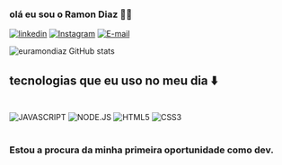 
### olá eu sou o Ramon Diaz 🥷🏿

[![linkedin](https://img.shields.io/badge/LinkedIn-0077B5?style=for-the-badge&logo=linkedin&logoColor=white)](https://www.linkedin.com/in/ram%C3%B3n-diaz-0758b123b/)
[![Instagram](https://img.shields.io/badge/Instagram-E4405F?style=for-the-badge&logo=instagram&logoColor=white)](https://www.instagram.com/eu.ramondiaz/)
[![E-mail](https://img.shields.io/badge/Gmail-D14836?style=for-the-badge&logo=gmail&logoColor=white)](mailto:ramondiaz.ads@gmail.com)


![euramondiaz GitHub stats](https://github-readme-stats.vercel.app/api?username=euramondiaz&show_icons=true&theme=tokyonight)

## tecnologias que eu uso no meu dia ⬇️

<div style="display: inline_block"><br/>
    <img align="center" alt="JAVASCRIPT" src="https://img.shields.io/badge/JavaScript-F7DF1E?style=for-the-badge&logo=javascript&logoColor=black"/>
    <img align="center" alt="NODE.JS" src="https://img.shields.io/badge/Node.js-43853D?style=for-the-badge&logo=node.js&logoColor=white"/>
    <img align="center" alt="HTML5" src="https://img.shields.io/badge/HTML5-E34F26?style=for-the-badge&logo=html5&logoColor=white"/>
    <img align="center" alt="CSS3" src="https://img.shields.io/badge/CSS3-1572B6?style=for-the-badge&logo=css3&logoColor=white"/>
    
</div> <br/>



### Estou a procura da minha primeira oportunidade como dev.

